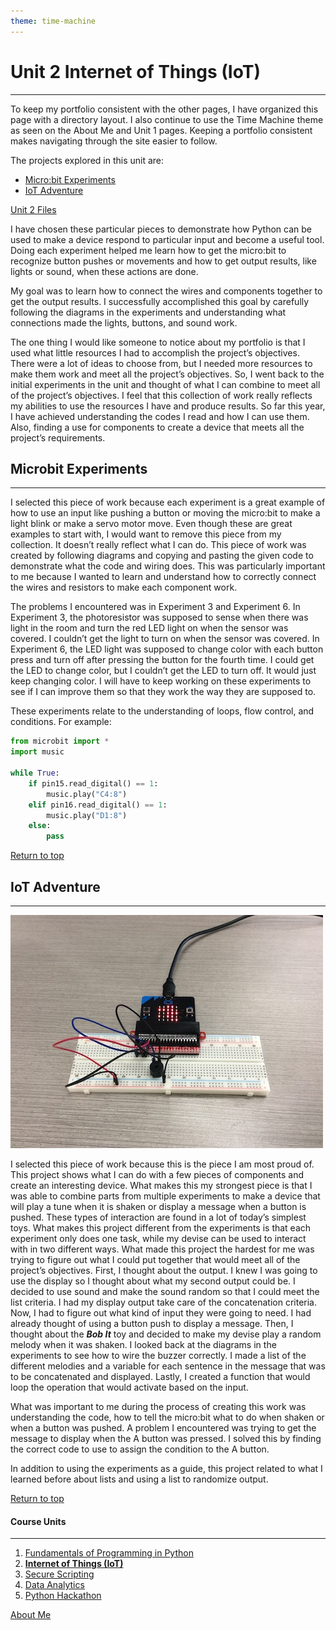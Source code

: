```yaml
---
theme: time-machine
---
```


# Unit 2 Internet of Things (IoT)

----------

To keep my portfolio consistent with the other pages, I have organized this page with a directory layout. I also continue to use the Time Machine theme as seen on the About Me and Unit 1 pages. Keeping a portfolio consistent makes navigating through the site easier to follow.

The projects explored in this unit are:

* [Micro:bit Experiments](#microbit-experiments)
* [IoT Adventure](#iot-adventure)

[Unit 2 Files](https://github.com/gplambeck/unit_1/tree/master/module06)

I have chosen these particular pieces to demonstrate how Python can be used to make a device respond to particular input and become a useful tool. Doing each experiment helped me learn how to get the micro:bit to recognize button pushes or movements and how to get output results, like lights or sound, when these actions are done.

My goal was to learn how to connect the wires and components together to get the output results. I successfully accomplished this goal by carefully following the diagrams in the experiments and understanding what connections made the lights, buttons, and sound work.

The one thing I would like someone to notice about my portfolio is that I used what little resources I had to accomplish the project’s objectives. There were a lot of ideas to choose from, but I needed more resources to make them work and meet all the project’s objectives. So, I went back to the initial experiments in the unit and thought of what I can combine to meet all of the project’s objectives. I feel that this collection of work really reflects my abilities to use the resources I have and produce results. So far this year, I have achieved understanding the codes I read and how I can use them. Also, finding a use for components to create a device that meets all the project’s requirements.

## Microbit Experiments

----------

I selected this piece of work because each experiment is a great example of how to use an input like pushing a button or moving the micro:bit to make a light blink or make a servo motor move. Even though these are great examples to start with, I would want to remove this piece from my collection. It doesn’t really reflect what I can do. This piece of work was created by following diagrams and copying and pasting the given code to demonstrate what the code and wiring does. This was particularly important to me because I wanted to learn and understand how to correctly connect the wires and resistors to make each component work.

The problems I encountered was in Experiment 3 and Experiment 6. In Experiment 3, the photoresistor was supposed to sense when there was light in the room and turn the red LED light on when the sensor was covered. I couldn’t get the light to turn on when the sensor was covered. In Experiment 6, the LED light was supposed to change color with each button press and turn off after pressing the button for the fourth time. I could get the LED to change color, but I couldn’t get the LED to turn off. It would just keep changing color. I will have to keep working on these experiments to see if I can improve them so that they work the way they are supposed to.

These experiments relate to the understanding of loops, flow control, and conditions. For example:
```python
from microbit import *
import music

while True:
    if pin15.read_digital() == 1:
        music.play("C4:8")
    elif pin16.read_digital() == 1:
        music.play("D1:8")
    else:
        pass
```

[Return to top](#unit-2-internet-of-things-(iot))

## IoT Adventure

----------

![Image](image/microbit.JPG)

I selected this piece of work because this is the piece I am most proud of. This project shows what I can do with a few pieces of components and create an interesting device. What makes this my strongest piece is that I was able to combine parts from multiple experiments to make a device that will play a tune when it is shaken or display a message when a button is pushed. These types of interaction are found in a lot of today’s simplest toys. What makes this project different from the experiments is that each experiment only does one task, while my devise can be used to interact with in two different ways. What made this project the hardest for me was trying to figure out what I could put together that would meet all of the project’s objectives. First, I thought about the output. I knew I was going to use the display so I thought about what my second output could be. I decided to use sound and make the sound random so that I could meet the list criteria. I had my display output take care of the concatenation criteria. Now, I had to figure out what kind of input they were going to need. I had already thought of using a button push to display a message. Then, I thought about the **_Bob It_** toy and decided to make my devise play a random melody when it was shaken. I looked back at the diagrams in the experiments to see how to wire the buzzer correctly. I made a list of the different melodies and a variable for each sentence in the message that was to be concatenated and displayed. Lastly, I created a function that would loop the operation that would activate based on the input.

What was important to me during the process of creating this work was understanding the code, how to tell the micro:bit what to do when shaken or when a button was pushed. A problem I encountered was trying to get the message to display when the A button was pressed. I solved this by finding the correct code to use to assign the condition to the A button.

In addition to using the experiments as a guide, this project related to what I learned before about lists and using a list to randomize output.

[Return to top](#unit-2-internet-of-things-(iot))


#### Course Units

----------

1. [Fundamentals of Programming in Python](./fundamentals_of_programming.md)
2. [**Internet of Things (IoT)**](./internet_of_things.md)
3. [Secure Scripting](./secure_scripting.md)
4. [Data Analytics](./data_analytics.md)
5. [Python Hackathon](./python_hackathon.md)

[About Me](./README.md)
